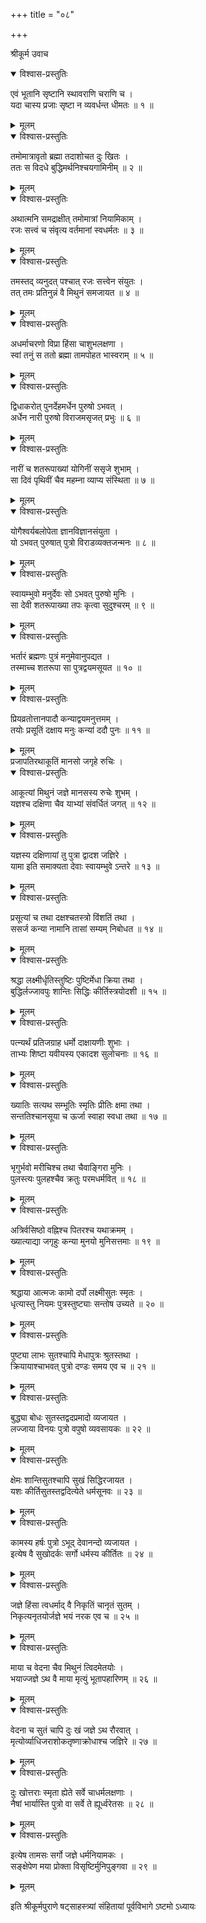 +++
title = "०८"

+++

श्रीकूर्म उवाच  

<details open><summary>विश्वास-प्रस्तुतिः</summary>

एवं भूतानि सृष्टानि स्थावराणि चराणि च ।  
यदा चास्य प्रजाः सृष्टा न व्यवर्धन्त धीमतः ॥ १ ॥
</details>

<details><summary>मूलम्</summary>

एवं भूतानि सृष्टानि स्थावराणि चराणि च ।  
यदा चास्य प्रजाः सृष्टा न व्यवर्धन्त धीमतः ॥ १ ॥
</details>

<details open><summary>विश्वास-प्रस्तुतिः</summary>

तमोमात्रावृतो ब्रह्मा तदाशोचत दुः खितः ।  
ततः स विदधे बुद्धिमर्थनिश्चयगामिनीम् ॥ २ ॥
</details>

<details><summary>मूलम्</summary>

तमोमात्रावृतो ब्रह्मा तदाशोचत दुः खितः ।  
ततः स विदधे बुद्धिमर्थनिश्चयगामिनीम् ॥ २ ॥
</details>

<details open><summary>विश्वास-प्रस्तुतिः</summary>

अथात्मनि समद्राक्षीत् तमोमात्रां नियामिकाम् ।  
रजः सत्त्वं च संवृत्य वर्तमानां स्वधर्मतः ॥ ३ ॥
</details>

<details><summary>मूलम्</summary>

अथात्मनि समद्राक्षीत् तमोमात्रां नियामिकाम् ।  
रजः सत्त्वं च संवृत्य वर्तमानां स्वधर्मतः ॥ ३ ॥
</details>

<details open><summary>विश्वास-प्रस्तुतिः</summary>

तमस्तद् व्यनुदत् पश्चात् रजः सत्त्वेन संयुतः ।  
तत् तमः प्रतिनुन्नं वै मिथुनं समजायत ॥ ४ ॥
</details>

<details><summary>मूलम्</summary>

तमस्तद् व्यनुदत् पश्चात् रजः सत्त्वेन संयुतः ।  
तत् तमः प्रतिनुन्नं वै मिथुनं समजायत ॥ ४ ॥
</details>

<details open><summary>विश्वास-प्रस्तुतिः</summary>

अधर्माचरणो विप्रा हिंसा चाशुभलक्षणा ।  
स्वां तनुं स ततो ब्रह्मा तामपोहत भास्वराम् ॥ ५ ॥
</details>

<details><summary>मूलम्</summary>

अधर्माचरणो विप्रा हिंसा चाशुभलक्षणा ।  
स्वां तनुं स ततो ब्रह्मा तामपोहत भास्वराम् ॥ ५ ॥
</details>

<details open><summary>विश्वास-प्रस्तुतिः</summary>

द्विधाकरोत् पुनर्देहमर्धेन पुरुषो ऽभवत् ।  
अर्धेन नारी पुरुषो विराजमसृजत् प्रभुः ॥ ६ ॥
</details>

<details><summary>मूलम्</summary>

द्विधाकरोत् पुनर्देहमर्धेन पुरुषो ऽभवत् ।  
अर्धेन नारी पुरुषो विराजमसृजत् प्रभुः ॥ ६ ॥
</details>

<details open><summary>विश्वास-प्रस्तुतिः</summary>

नारीं च शतरूपाख्यां योगिनीं ससृजे शुभाम् ।  
सा दिवं पृथिवीं चैव महम्ना व्याप्य संस्थिता ॥ ७ ॥
</details>

<details><summary>मूलम्</summary>

नारीं च शतरूपाख्यां योगिनीं ससृजे शुभाम् ।  
सा दिवं पृथिवीं चैव महम्ना व्याप्य संस्थिता ॥ ७ ॥
</details>

<details open><summary>विश्वास-प्रस्तुतिः</summary>

योगैश्वर्यबलोपेता ज्ञानविज्ञानसंयुता ।  
यो ऽभवत् पुरुषात् पुत्रो विराडव्यक्तजन्मनः ॥ ८ ॥
</details>

<details><summary>मूलम्</summary>

योगैश्वर्यबलोपेता ज्ञानविज्ञानसंयुता ।  
यो ऽभवत् पुरुषात् पुत्रो विराडव्यक्तजन्मनः ॥ ८ ॥
</details>

<details open><summary>विश्वास-प्रस्तुतिः</summary>

स्वायम्भुवो मनुर्देवः सो ऽभवत् पुरुषो मुनिः ।  
सा देवी शतरूपाख्या तपः कृत्वा सुदुश्चरम् ॥ ९ ॥
</details>

<details><summary>मूलम्</summary>

स्वायम्भुवो मनुर्देवः सो ऽभवत् पुरुषो मुनिः ।  
सा देवी शतरूपाख्या तपः कृत्वा सुदुश्चरम् ॥ ९ ॥
</details>

<details open><summary>विश्वास-प्रस्तुतिः</summary>

भर्तारं ब्रह्मणः पुत्रं मनुमेवानुपद्यत ।  
तस्माच्च शतरूपा सा पुत्रद्वयमसूयत ॥ १० ॥
</details>

<details><summary>मूलम्</summary>

भर्तारं ब्रह्मणः पुत्रं मनुमेवानुपद्यत ।  
तस्माच्च शतरूपा सा पुत्रद्वयमसूयत ॥ १० ॥
</details>

<details open><summary>विश्वास-प्रस्तुतिः</summary>

प्रियव्रतोत्तानपादौ कन्याद्वयमनुत्तमम् ।  
तयोः प्रसूतिं दक्षाय मनुः कन्यां ददौ पुनः ॥ ११ ॥
</details>

<details><summary>मूलम्</summary>

प्रियव्रतोत्तानपादौ कन्याद्वयमनुत्तमम् ।  
तयोः प्रसूतिं दक्षाय मनुः कन्यां ददौ पुनः ॥ ११ ॥
</details>
प्रजापतिरथाकूतिं मानसो जगृहे रुचिः ।  

<details open><summary>विश्वास-प्रस्तुतिः</summary>

आकूत्यां मिथुनं जज्ञे मानसस्य रुचेः शुभम् ।  
यज्ञश्च दक्षिणा चैव याभ्यां संवर्धितं जगत् ॥ १२ ॥
</details>

<details><summary>मूलम्</summary>

आकूत्यां मिथुनं जज्ञे मानसस्य रुचेः शुभम् ।  
यज्ञश्च दक्षिणा चैव याभ्यां संवर्धितं जगत् ॥ १२ ॥
</details>

<details open><summary>विश्वास-प्रस्तुतिः</summary>

यज्ञस्य दक्षिणायां तु पुत्रा द्वादश जज्ञिरे ।  
यामा इति समाक्यता देवाः स्वायम्भुवे ऽन्तरे ॥ १३ ॥
</details>

<details><summary>मूलम्</summary>

यज्ञस्य दक्षिणायां तु पुत्रा द्वादश जज्ञिरे ।  
यामा इति समाक्यता देवाः स्वायम्भुवे ऽन्तरे ॥ १३ ॥
</details>

<details open><summary>विश्वास-प्रस्तुतिः</summary>

प्रसूत्यां च तथा दक्षश्चतस्त्रो विंशतिं तथा ।  
ससर्ज कन्या नामानि तासां सम्यम् निबोधत ॥ १४ ॥
</details>

<details><summary>मूलम्</summary>

प्रसूत्यां च तथा दक्षश्चतस्त्रो विंशतिं तथा ।  
ससर्ज कन्या नामानि तासां सम्यम् निबोधत ॥ १४ ॥
</details>

<details open><summary>विश्वास-प्रस्तुतिः</summary>

श्रद्धा लक्ष्मीर्धृतिस्तुष्टिः पुष्टिर्मेधा क्रिया तथा ।  
बुद्धिर्लज्जावपुः शान्तिः सिद्धिः कीर्तिस्त्रयोदशी ॥ १५ ॥
</details>

<details><summary>मूलम्</summary>

श्रद्धा लक्ष्मीर्धृतिस्तुष्टिः पुष्टिर्मेधा क्रिया तथा ।  
बुद्धिर्लज्जावपुः शान्तिः सिद्धिः कीर्तिस्त्रयोदशी ॥ १५ ॥
</details>

<details open><summary>विश्वास-प्रस्तुतिः</summary>

पत्न्यर्थं प्रतिजग्राह धर्मो दाक्षायणीः शुभाः ।  
ताभ्यः शिष्टा यवीयस्य एकादश सुलोचनाः ॥ १६ ॥
</details>

<details><summary>मूलम्</summary>

पत्न्यर्थं प्रतिजग्राह धर्मो दाक्षायणीः शुभाः ।  
ताभ्यः शिष्टा यवीयस्य एकादश सुलोचनाः ॥ १६ ॥
</details>

<details open><summary>विश्वास-प्रस्तुतिः</summary>

ख्यातिः सत्यथ सम्भूतिः स्मृतिः प्रीतिः क्षमा तथा ।  
सन्ततिश्चानसूया च ऊर्जा स्वाहा स्वधा तथा ॥ १७ ॥
</details>

<details><summary>मूलम्</summary>

ख्यातिः सत्यथ सम्भूतिः स्मृतिः प्रीतिः क्षमा तथा ।  
सन्ततिश्चानसूया च ऊर्जा स्वाहा स्वधा तथा ॥ १७ ॥
</details>

<details open><summary>विश्वास-प्रस्तुतिः</summary>

भृगुर्भवो मरीचिश्च तथा चैवाङ्गिरा मुनिः ।  
पुलस्त्यः पुलहश्चैव क्रतुः परमधर्मवित् ॥ १८ ॥
</details>

<details><summary>मूलम्</summary>

भृगुर्भवो मरीचिश्च तथा चैवाङ्गिरा मुनिः ।  
पुलस्त्यः पुलहश्चैव क्रतुः परमधर्मवित् ॥ १८ ॥
</details>

<details open><summary>विश्वास-प्रस्तुतिः</summary>

अत्रिर्वसिष्ठो वह्निश्च पितरश्च यथाक्रमम् ।  
ख्यात्याद्या जगृहुः कन्या मुनयो मुनिसत्तमाः ॥ १९ ॥
</details>

<details><summary>मूलम्</summary>

अत्रिर्वसिष्ठो वह्निश्च पितरश्च यथाक्रमम् ।  
ख्यात्याद्या जगृहुः कन्या मुनयो मुनिसत्तमाः ॥ १९ ॥
</details>

<details open><summary>विश्वास-प्रस्तुतिः</summary>

श्रद्धाया आत्मजः कामो दर्पो लक्ष्मीसुतः स्मृतः ।  
धृत्यास्तु नियमः पुत्रस्तुष्ट्याः सन्तोष उच्यते ॥ २० ॥
</details>

<details><summary>मूलम्</summary>

श्रद्धाया आत्मजः कामो दर्पो लक्ष्मीसुतः स्मृतः ।  
धृत्यास्तु नियमः पुत्रस्तुष्ट्याः सन्तोष उच्यते ॥ २० ॥
</details>

<details open><summary>विश्वास-प्रस्तुतिः</summary>

पुष्ट्या लाभः सुतश्चापि मेधापुत्रः श्रुतस्तथा ।  
क्रियायाश्चाभवत् पुत्रो दण्डः समय एव च ॥ २१ ॥
</details>

<details><summary>मूलम्</summary>

पुष्ट्या लाभः सुतश्चापि मेधापुत्रः श्रुतस्तथा ।  
क्रियायाश्चाभवत् पुत्रो दण्डः समय एव च ॥ २१ ॥
</details>

<details open><summary>विश्वास-प्रस्तुतिः</summary>

बुद्ध्या बोधः सुतस्तद्वदप्रमादो व्यजायत ।  
लज्जाया विनयः पुत्रो वपुषो व्यवसायकः ॥ २२ ॥
</details>

<details><summary>मूलम्</summary>

बुद्ध्या बोधः सुतस्तद्वदप्रमादो व्यजायत ।  
लज्जाया विनयः पुत्रो वपुषो व्यवसायकः ॥ २२ ॥
</details>

<details open><summary>विश्वास-प्रस्तुतिः</summary>

क्षेमः शान्तिसुतश्चापि सुखं सिद्धिरजायत ।  
यशः कीर्तिसुतस्तद्वदित्येते धर्मसूनवः ॥ २३ ॥
</details>

<details><summary>मूलम्</summary>

क्षेमः शान्तिसुतश्चापि सुखं सिद्धिरजायत ।  
यशः कीर्तिसुतस्तद्वदित्येते धर्मसूनवः ॥ २३ ॥
</details>

<details open><summary>विश्वास-प्रस्तुतिः</summary>

कामस्य हर्षः पुत्रो ऽभूद् देवानन्दो व्यजायत ।  
इत्येष वै सुखोदर्कः सर्गो धर्मस्य कीर्तितः ॥ २४ ॥
</details>

<details><summary>मूलम्</summary>

कामस्य हर्षः पुत्रो ऽभूद् देवानन्दो व्यजायत ।  
इत्येष वै सुखोदर्कः सर्गो धर्मस्य कीर्तितः ॥ २४ ॥
</details>

<details open><summary>विश्वास-प्रस्तुतिः</summary>

जज्ञे हिंसा त्वधर्माद् वै निकृतिं चानृतं सुतम् ।  
निकृत्यनृतयोर्जज्ञे भयं नरक एव च ॥ २५ ॥
</details>

<details><summary>मूलम्</summary>

जज्ञे हिंसा त्वधर्माद् वै निकृतिं चानृतं सुतम् ।  
निकृत्यनृतयोर्जज्ञे भयं नरक एव च ॥ २५ ॥
</details>

<details open><summary>विश्वास-प्रस्तुतिः</summary>

माया च वेदना चैव मिथुनं त्विदमेतयोः ।  
भयाज्जज्ञे ऽथ वै माया मृत्युं भूतापहारिणम् ॥ २६ ॥
</details>

<details><summary>मूलम्</summary>

माया च वेदना चैव मिथुनं त्विदमेतयोः ।  
भयाज्जज्ञे ऽथ वै माया मृत्युं भूतापहारिणम् ॥ २६ ॥
</details>

<details open><summary>विश्वास-प्रस्तुतिः</summary>

वेदना च सुतं चापि दुः खं जज्ञे ऽथ रौरवात् ।  
मृत्योर्व्याधिजराशोकतृष्णाक्रोधाश्च जज्ञिरे ॥ २७ ॥
</details>

<details><summary>मूलम्</summary>

वेदना च सुतं चापि दुः खं जज्ञे ऽथ रौरवात् ।  
मृत्योर्व्याधिजराशोकतृष्णाक्रोधाश्च जज्ञिरे ॥ २७ ॥
</details>

<details open><summary>विश्वास-प्रस्तुतिः</summary>

दुः खोत्तराः स्मृता ह्येते सर्वे चाधर्मलक्षणाः ।  
नैषां भार्यास्ति पुत्रो वा सर्वे ते ह्यूर्ध्वरेतसः ॥ २८ ॥
</details>

<details><summary>मूलम्</summary>

दुः खोत्तराः स्मृता ह्येते सर्वे चाधर्मलक्षणाः ।  
नैषां भार्यास्ति पुत्रो वा सर्वे ते ह्यूर्ध्वरेतसः ॥ २८ ॥
</details>

<details open><summary>विश्वास-प्रस्तुतिः</summary>

इत्येष तामसः सर्गो जज्ञे धर्मनियामकः ।  
सङ्क्षेपेण मया प्रोक्ता विसृष्टिर्मुनिपुङ्गवा ॥ २९ ॥
</details>

<details><summary>मूलम्</summary>

इत्येष तामसः सर्गो जज्ञे धर्मनियामकः ।  
सङ्क्षेपेण मया प्रोक्ता विसृष्टिर्मुनिपुङ्गवा ॥ २९ ॥
</details>
    
इति श्रीकूर्मपुराणे षट्साहस्त्र्यां संहितायां पूर्वविभागे ऽष्टमो ऽध्यायः
